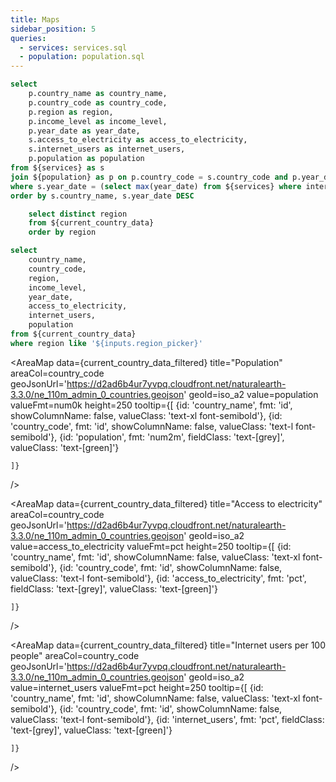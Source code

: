 ```yaml
---
title: Maps
sidebar_position: 5
queries:
  - services: services.sql
  - population: population.sql
---
```


```sql current_country_data
select 
    p.country_name as country_name,
    p.country_code as country_code,
    p.region as region,
    p.income_level as income_level,
    p.year_date as year_date,
    s.access_to_electricity as access_to_electricity,
    s.internet_users as internet_users,
    p.population as population
from ${services} as s
join ${population} as p on p.country_code = s.country_code and p.year_date = s.year_date
where s.year_date = (select max(year_date) from ${services} where internet_users !=0 and access_to_electricity !=0) 
order by s.country_name, s.year_date DESC
```

```sql regions
    select distinct region
    from ${current_country_data}
    order by region
```

<ButtonGroup 
    data={regions} 
    name=region_picker 
    value=region
    defaultValue="%"
    >
    <ButtonGroupItem valueLabel="All regions" value="%" default />
</ButtonGroup>

```sql current_country_data_filtered
select 
    country_name,
    country_code,
    region,
    income_level,
    year_date,
    access_to_electricity,
    internet_users,
    population
from ${current_country_data}
where region like '${inputs.region_picker}'
```
<Grid cols=2>

<AreaMap 
    data={current_country_data_filtered} 
    title="Population"
    areaCol=country_code
    geoJsonUrl='https://d2ad6b4ur7yvpq.cloudfront.net/naturalearth-3.3.0/ne_110m_admin_0_countries.geojson'
    geoId=iso_a2
    value=population
    valueFmt=num0k
    height=250
    tooltip={[
        {id: 'country_name', fmt: 'id', showColumnName: false, valueClass: 'text-xl font-semibold'},
        {id: 'country_code', fmt: 'id', showColumnName: false, valueClass: 'text-l font-semibold'},
        {id: 'population', fmt: 'num2m', fieldClass: 'text-[grey]', valueClass: 'text-[green]'}
        
    ]}
/>

<AreaMap 
    data={current_country_data_filtered} 
    title="Access to electricity"
    areaCol=country_code
    geoJsonUrl='https://d2ad6b4ur7yvpq.cloudfront.net/naturalearth-3.3.0/ne_110m_admin_0_countries.geojson'
    geoId=iso_a2
    value=access_to_electricity
    valueFmt=pct
    height=250
    tooltip={[
        {id: 'country_name', fmt: 'id', showColumnName: false, valueClass: 'text-xl font-semibold'},
        {id: 'country_code', fmt: 'id', showColumnName: false, valueClass: 'text-l font-semibold'},
        {id: 'access_to_electricity', fmt: 'pct', fieldClass: 'text-[grey]', valueClass: 'text-[green]'}
        
    ]}
/>

<AreaMap 
    data={current_country_data_filtered} 
    title="Internet users per 100 people"
    areaCol=country_code
    geoJsonUrl='https://d2ad6b4ur7yvpq.cloudfront.net/naturalearth-3.3.0/ne_110m_admin_0_countries.geojson'
    geoId=iso_a2
    value=internet_users
    valueFmt=pct
    height=250
    tooltip={[
        {id: 'country_name', fmt: 'id', showColumnName: false, valueClass: 'text-xl font-semibold'},
        {id: 'country_code', fmt: 'id', showColumnName: false, valueClass: 'text-l font-semibold'},
        {id: 'internet_users', fmt: 'pct', fieldClass: 'text-[grey]', valueClass: 'text-[green]'}
        
    ]}
/>

</Grid>